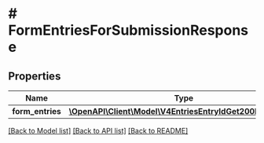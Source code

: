# # FormEntriesForSubmissionResponse

## Properties

Name | Type | Description | Notes
------------ | ------------- | ------------- | -------------
**form_entries** | [**\OpenAPI\Client\Model\V4EntriesEntryIdGet200Response[]**](V4EntriesEntryIdGet200Response.md) |  | [optional]

[[Back to Model list]](../../README.md#models) [[Back to API list]](../../README.md#endpoints) [[Back to README]](../../README.md)
